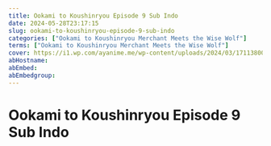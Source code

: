 ```yaml
---
title: Ookami to Koushinryou Episode 9 Sub Indo
date: 2024-05-28T23:17:15
slug: ookami-to-koushinryou-episode-9-sub-indo
categories: ["Ookami to Koushinryou Merchant Meets the Wise Wolf"]
terms: ["Ookami to Koushinryou Merchant Meets the Wise Wolf"]
cover: https://i1.wp.com/ayanime.me/wp-content/uploads/2024/03/1711380078-7159-142218.jpg
abHostname: 
abEmbed: 
abEmbedgroup: 
---
```


# Ookami to Koushinryou Episode 9 Sub Indo
